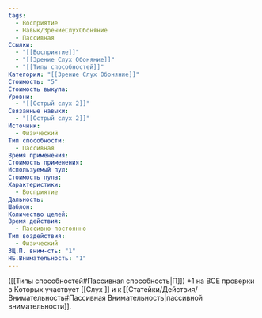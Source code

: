 ```yaml
---
tags:
  - Восприятие
  - Навык/ЗрениеСлухОбоняние
  - Пассивная
Ссылки:
  - "[[Восприятие]]"
  - "[[Зрение Слух Обоняние]]"
  - "[[Типы способностей]]"
Категория: "[[Зрение Слух Обоняние]]"
Стоимость: "5"
Стоимость выкупа: 
Уровни:
  - "[[Острый слух 2]]"
Связанные навыки:
  - "[[Острый слух 2]]"
Источник:
  - Физический
Тип способности:
  - Пассивная
Время применения: 
Стоимость применения: 
Используемый пул: 
Стоимость пула: 
Характеристики:
  - Восприятие
Дальность: 
Шаблон: 
Количество целей: 
Время действия:
  - Пассивно-постоянно
Тип воздействия:
  - Физический
ЗЩ.П. вним-сть: "1"
НБ.Внимательность: "1"
---
```

([[Типы способностей#Пассивная способность|П]]) +1 на ВСЕ проверки в Которых участвует [[Слух ]] и к [[Статейки/Действия/Внимательность#Пассивная Внимательность|пассивной внимательности]].